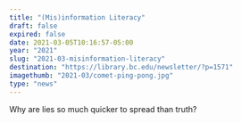 ```yaml
---
title: "(Mis)information Literacy"
draft: false
expired: false
date: 2021-03-05T10:16:57-05:00
year: "2021"
slug: "2021-03-misinformation-literacy"
destination: "https://library.bc.edu/newsletter/?p=1571"
imagethumb: "2021-03/comet-ping-pong.jpg"
type: "news"
---
```


Why are lies so much quicker to spread than truth?